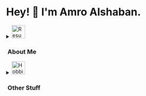 <!-- <hr>

![NameGIF](https://i.ibb.co/syYnyWs/TitleGIF.gif)

<hr> -->

<h1>Hey! 👋 I'm Amro Alshaban.</h1>

<details>
  <summary><img src="https://i.ibb.co/KqTX8YL/cv.png" alt="Resume Icon" width="36" height="36"><h3>&nbsp;About Me</h3></summary>
<!-- graduated with a distinction in my department, consistently making it to the honors list every semester -->
  I am in LOVE with Mathematics, Statistics and Physics, and  I have recently fallen for Software Engineering and Computer Science. Discovering these vast territories known as SE and CS is one of the best things that has ever happened to me. If you have ideas, want to chat, or collaborate, notify me so we can nerd the hell out to our heart's content!

  <details>
    <summary><img src="https://i.ibb.co/PrDSsNK/school.png" alt="Education Icon" width="36" height="36"><h3>&nbsp;Education</h3></summary>

  * Bachelor of Science in <b>Mathematics</b> and <b>Statistics</b>. <br><b>GPA</b>: 4.13/4.20
  * <b>Certificates:</b> [CS50 Introductionn to Programming with Python](https://i.ibb.co/x8gr202/CS50-Introduction-to-Programming-with-Python.jpg), [CS50 Introduction to Databases with SQL](https://i.ibb.co/DGQpV1f/CS50-Introduction-to-Databases-with-SQL.jpg), [2024 Tableau Certified Data Analyst Training](https://i.ibb.co/gwV1ZBK/2024-Tableau-Certified-Data-Analyst-Training.jpg).
  
  </details>

  <details>
    <summary><img src="https://i.ibb.co/2kNp10q/competence.png" alt="Skills Icon" width="36" height="36"><h3>&nbsp;Skills</h3></summary>

  #### &nbsp;&nbsp;&nbsp;Databases
  ![MYSQL](https://img.shields.io/badge/MySQL-005C84?style=for-the-badge&logo=mysql&logoColor=white) ![POSTGRESQL](https://img.shields.io/badge/PostgreSQL-316192?style=for-the-badge&logo=postgresql&logoColor=white) ![SQLITE](https://img.shields.io/badge/Sqlite-003B57?style=for-the-badge&logo=sqlite&logoColor=white)

  #### &nbsp;&nbsp;&nbsp;Data Tools
  ![EXCEL](https://img.shields.io/badge/Microsoft_Excel-217346?style=for-the-badge&logo=microsoft-excel&logoColor=white) ![POWER QUERY](https://img.shields.io/badge/POWER%20QUERY-20B2AA?style=for-the-badge&logoColor=white&labelColor=darkorange&color=darkgreen) ![TABLEAU](https://img.shields.io/badge/Tableau-E97627?style=for-the-badge&logo=Tableau&logoColor=white)


  #### &nbsp;&nbsp;&nbsp;Programming Languages
  ![PYTHON](https://img.shields.io/badge/Python-FFD43B?style=for-the-badge&logo=python&logoColor=blue) ![R](https://img.shields.io/badge/R-276DC3?style=for-the-badge&logo=r&logoColor=white) ![VBA](https://img.shields.io/badge/VBA-green?style=for-the-badge) ![JAVASCRIPT](https://img.shields.io/badge/JavaScript-323330?style=for-the-badge&logo=javascript&logoColor=F7DF1E) ![HTML](https://img.shields.io/badge/HTML5-E34F26?style=for-the-badge&logo=html5&logoColor=white) ![CSS](https://img.shields.io/badge/CSS3-1572B6?style=for-the-badge&logo=css3&logoColor=white) ![RUBY](https://img.shields.io/badge/Ruby-CC342D?style=for-the-badge&logo=ruby&logoColor=white)

  #### &nbsp;&nbsp;&nbsp;Data Analysis Libraries
  ![NUMPY](https://img.shields.io/badge/Numpy-777BB4?style=for-the-badge&logo=numpy&logoColor=white) ![PANDAS](https://img.shields.io/badge/Pandas-2C2D72?style=for-the-badge&logo=pandas&logoColor=white) ![SCIPY](https://img.shields.io/badge/SciPy-654FF0?style=for-the-badge&logo=SciPy&logoColor=white) ![PLOTLY](https://img.shields.io/badge/Plotly-239120?style=for-the-badge&logo=plotly&logoColor=white) ![MATPLOTLIB](https://img.shields.io/badge/Matplotlib-%FFC0CB.svg?style=for-the-badge&logo=Matplotlib&logoColor=black) ![scikit-learn](https://img.shields.io/badge/scikit--learn-%23F7931E.svg?style=for-the-badge&logo=scikit-learn&logoColor=white)

  #### &nbsp;&nbsp;&nbsp;Web Scraping Libraries
  ![Badges](https://img.shields.io/badge/BEAUTIFULSOUP4-60A839?style=for-the-badge&logoColor=white)

  #### &nbsp;&nbsp;&nbsp;Frontend/Backend Libraries/Frameworks
  ![REACT](https://img.shields.io/badge/React-20232A?style=for-the-badge&logo=react&logoColor=61DAFB)  ![DJANGO](https://img.shields.io/badge/Django-092E20?style=for-the-badge&logo=django&logoColor=green) ![WEBPACK](https://img.shields.io/badge/Webpack-8DD6F9?style=for-the-badge&logo=Webpack&logoColor=white)
  
  </details>
  
  <details>
  <summary><img src="https://i.ibb.co/WzdNpzp/project.png" alt="Projects Icon" width="36" height="36"><h3>&nbsp;Projects</h3></summary>

  ## [Monthly Weather Forecasting](https://github.com/MathoVerse100/Monthly-Weather-Forecasting-in-Jordan)
  ![PYTHON](https://img.shields.io/badge/Python-FFD43B?style=for-the-badge&logo=python&logoColor=blue) ![NUMPY](https://img.shields.io/badge/Numpy-777BB4?style=for-the-badge&logo=numpy&logoColor=white) ![PANDAS](https://img.shields.io/badge/Pandas-2C2D72?style=for-the-badge&logo=pandas&logoColor=white) ![MATPLOTLIB](https://img.shields.io/badge/Matplotlib-%FFC0CB.svg?style=for-the-badge&logo=Matplotlib&logoColor=black) ![STATSMODELS](https://img.shields.io/badge/Statsmodels-ed07d8.svg?style=for-the-badge&logoColor=black) 

  * Scraped and processed hourly temperature data from over 8,500 web pages, spanning 20+ years, using dynamic Python scripts to collect and organize data into a unified pandas DataFrame.
  * Performed extensive data cleaning and preprocessing to separate seasonality and trends, preparing the dataset for time series analysis and predictive modeling.
  * Built and optimized a SARIMAX model to forecast temperature deviations, then utilized the model to forecast weather conditions up to 16 months ahead, achieving an $R^2$ score of 96%.

  ## [LinkedIn Job Postings Analysis and Visualization](https://github.com/MathoVerse100/LinkedIn-Job-Posts-Analysis)
   ![PYTHON](https://img.shields.io/badge/Python-FFD43B?style=for-the-badge&logo=python&logoColor=blue) ![NUMPY](https://img.shields.io/badge/Numpy-777BB4?style=for-the-badge&logo=numpy&logoColor=white) ![PANDAS](https://img.shields.io/badge/Pandas-2C2D72?style=for-the-badge&logo=pandas&logoColor=white) ![TABLEAU](https://img.shields.io/badge/Tableau-E97627?style=for-the-badge&logo=Tableau&logoColor=white)

   * Cleaned and preprocessed a dataset of 27,972 job postings by removing null values, correcting formatting issues, and standardizing text fields (e.g., seniority level, employment type) to ensure data consistency.
   * Integrated and analyzed global job posting data alongside world city data, using regular expressions to identify job locations and segment postings by country for deeper insights.
   * Developed an interactive Tableau dashboard with filters to explore job posting trends by location, seniority level, and employment type, enabling customizable data visualization.

  ## [Coffee Sales Analysis and Visualization](https://github.com/MathoVerse100/Coffee-Sales-Analysis-and-Visualization)
  ![EXCEL](https://img.shields.io/badge/Microsoft_Excel-217346?style=for-the-badge&logo=microsoft-excel&logoColor=white) ![TABLEAU](https://img.shields.io/badge/Tableau-E97627?style=for-the-badge&logo=Tableau&logoColor=white)

  * Cleaned and preprocessed data from multiple Excel tables, using VLOOKUPs and INDEX MATCH to merge them into a single, comprehensive dataset.
  * Created an interactive Tableau dashboard to visualize total sales and profit across countries, customers, and months, with dynamic filters for user customization.

  ## [Demographic Factors Impact on Color Perception Analysis](https://github.com/MathoVerse100/Demographic-Factors-Impact-on-Color-Perception-Analysis)
  ![EXCEL](https://img.shields.io/badge/Microsoft_Excel-217346?style=for-the-badge&logo=microsoft-excel&logoColor=white)

  * Analyzed data patterns, variability, and group interactions using normality (Shapiro-Wilk), equal-variances (Levene), and outlier tests (Grubb’s, Dixon’s Q), accompanied by visualizations.
  * Applied Balanced Two-Way ANOVA and Tukey Pairwise Comparison to identify significant interactions between factors and draw conclusions.
  
  ## [Sales Dashboard Practice - KPI Analysis and Visualization](https://github.com/MathoVerse100/Sales-Dashboard-Practice---KPI-Analysis-and-Visualization)
  ![TABLEAU](https://img.shields.io/badge/Tableau-E97627?style=for-the-badge&logo=Tableau&logoColor=white)

  * Designed an advanced dynamic KPI dashboard in Tableau to visualize key retail sales metrics, incorporating interactive filters, drill-down capabilities, and intuitive visualizations.

  ## [Excel Tic-Tac-Toe Game](https://github.com/MathoVerse100/Excel-Tic-Tac-Toe)
  ![EXCEL](https://img.shields.io/badge/Microsoft_Excel-217346?style=for-the-badge&logo=microsoft-excel&logoColor=white) ![VBA](https://img.shields.io/badge/VBA-green?style=for-the-badge)

  * Built a Tic Tac Toe game in Excel using VBA, with dynamic board creation and automated gameplay logic.
  * Programmed functions to handle player inputs, validate game states, and display results directly in Excel.
  
  ## [Windows-Calculator-Clone](https://github.com/MathoVerse100/odin-calculator)
  
  ![HTML5](https://img.shields.io/badge/HTML5-E34F26?style=for-the-badge&logo=html5&logoColor=white) ![CSS3](https://img.shields.io/badge/CSS3-1572B6?style=for-the-badge&logo=css3&logoColor=white) ![JavaScript](https://img.shields.io/badge/JavaScript-F7DF1E?style=for-the-badge&logo=javascript&logoColor=black)
  
  * Developed a responsive calculator clone inspired by the Windows calculator, supporting standard and scientific modes with integer and float operations.
  * Implemented the Shunting Yard algorithm from scratch to handle complex order precedence, including brackets and incomplete user input corrections.
  * Enhanced usability with features like keyboard support, a history log for retrieving past calculations, and automated input validation.

  ## [Multi-Page-Restaurant-Website](https://github.com/MathoVerse100/Odin-Restaurant-Page/tree/main)
  ![HTML5](https://img.shields.io/badge/HTML5-E34F26?style=for-the-badge&logo=html5&logoColor=white) ![CSS3](https://img.shields.io/badge/CSS3-1572B6?style=for-the-badge&logo=css3&logoColor=white) ![JavaScript](https://img.shields.io/badge/JavaScript-F7DF1E?style=for-the-badge&logo=javascript&logoColor=black) ![Webpack](https://img.shields.io/badge/webpack-%238DD6F9.svg?style=for-the-badge&logo=webpack&logoColor=black) ![BASH](https://img.shields.io/badge/Shell_Script-121011?style=for-the-badge&logo=gnu-bash&logoColor=white)

  * Built a dynamic, multi-page restaurant application with multiple tabs, emphasizing maintainability and scalability through modular code design.
  * Automated the setup process with a custom Bash script that generates all necessary webpack configurations, including file creation, parser installations, and JSON configuration writing, in a single command.
  * Designed the app to dynamically generate HTML content using JavaScript scripts without relying on external libraries.

  ## [Odin-Tic-Tac-Toe](https://github.com/MathoVerse100/odin-Tic-Tac-Toe?tab=readme-ov-file)
  ![HTML5](https://img.shields.io/badge/HTML5-E34F26?style=for-the-badge&logo=html5&logoColor=white) ![CSS3](https://img.shields.io/badge/CSS3-1572B6?style=for-the-badge&logo=css3&logoColor=white) ![JavaScript](https://img.shields.io/badge/JavaScript-F7DF1E?style=for-the-badge&logo=javascript&logoColor=black)

  * Developed a Tic Tac Toe game with singleplayer and multiplayer modes, providing both player-vs-player and player-vs-computer gameplay.
  * Implemented the Minimax algorithm from scratch in JavaScript to ensure optimal moves for the computer in singleplayer mode, without using external libraries.

  ## [Odin-Library](https://github.com/MathoVerse100/odin-library)
  ![HTML5](https://img.shields.io/badge/HTML5-E34F26?style=for-the-badge&logo=html5&logoColor=white) ![CSS3](https://img.shields.io/badge/CSS3-1572B6?style=for-the-badge&logo=css3&logoColor=white) ![JavaScript](https://img.shields.io/badge/JavaScript-F7DF1E?style=for-the-badge&logo=javascript&logoColor=black)

  * Built a library app to store information about books the user has completed or not yet read.

</details>

---

</details>

<details>
  <summary><img src="https://i.ibb.co/zfmxF3B/hobby.png" alt="Hobbies Icon" width="36" height="36"><h3>&nbsp;Other Stuff</h3></summary>

  #### Under Construction 🔨🏗️🚧

</details>
